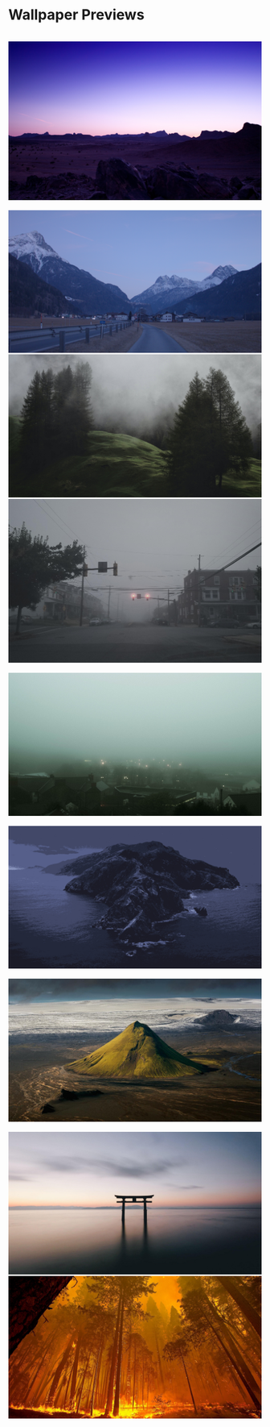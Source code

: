 # Wallpaper Previews

<img src="001-shore.png" alt=""/>
<img src="002-shore.png" alt=""/>
<img src="003-daydream.png" alt=""/>
<img src="004-desert.png" alt=""/>
<img src="005-desert.png" alt=""/>
<img src="006-calm.png" alt=""/>
<img src="007-foggy-hill.png" alt=""/>
<img src="008-foggy-town.png" alt=""/>
<img src="009-foggy-town.png" alt=""/>
<img src="010-foggy-town.png" alt=""/>
<img src="011-store.png" alt=""/>
<img src="012-landscape.png" alt=""/>
<img src="013-mountain.png" alt=""/>
<img src="014-island.png" alt=""/>
<img src="015-pier.png" alt=""/>
<img src="016-landscape.png" alt=""/>
<img src="017-mountain.png" alt=""/>
<img src="018-mountain.png" alt=""/>
<img src="019-gate.png" alt=""/>
<img src="020-power.png" alt=""/>
<img src="021-pebbles.png" alt=""/>
